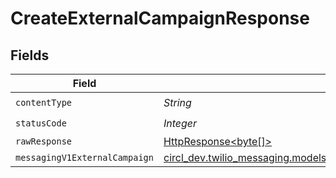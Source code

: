# CreateExternalCampaignResponse


## Fields

| Field                                                                                                                      | Type                                                                                                                       | Required                                                                                                                   | Description                                                                                                                |
| -------------------------------------------------------------------------------------------------------------------------- | -------------------------------------------------------------------------------------------------------------------------- | -------------------------------------------------------------------------------------------------------------------------- | -------------------------------------------------------------------------------------------------------------------------- |
| `contentType`                                                                                                              | *String*                                                                                                                   | :heavy_check_mark:                                                                                                         | N/A                                                                                                                        |
| `statusCode`                                                                                                               | *Integer*                                                                                                                  | :heavy_check_mark:                                                                                                         | N/A                                                                                                                        |
| `rawResponse`                                                                                                              | [HttpResponse<byte[]>](https://docs.oracle.com/en/java/javase/11/docs/api/java.net.http/java/net/http/HttpResponse.html)   | :heavy_minus_sign:                                                                                                         | N/A                                                                                                                        |
| `messagingV1ExternalCampaign`                                                                                              | [circl_dev.twilio_messaging.models.shared.MessagingV1ExternalCampaign](../../models/shared/MessagingV1ExternalCampaign.md) | :heavy_minus_sign:                                                                                                         | Created                                                                                                                    |
